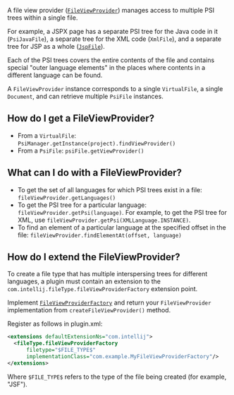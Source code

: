 [//]: # (title: File View Providers)

<!-- Copyright 2000-2022 JetBrains s.r.o. and contributors. Use of this source code is governed by the Apache 2.0 license. -->

A file view provider ([`FileViewProvider`](upsource:///platform/core-api/src/com/intellij/psi/FileViewProvider.java)) manages access to multiple PSI trees within a single file.

For example, a JSPX page has a separate PSI tree for the Java code in it (`PsiJavaFile`), a separate tree for the XML code (`XmlFile`), and a separate tree for JSP as a whole ([`JspFile`](upsource:///java/jsp-openapi/src/com/intellij/psi/jsp/JspFile.java)).

Each of the PSI trees covers the entire contents of the file and contains special "outer language elements" in the places where contents in a different language can be found.

A `FileViewProvider` instance corresponds to a single `VirtualFile`, a single `Document`, and can retrieve multiple `PsiFile` instances.

## How do I get a FileViewProvider?

* From a `VirtualFile`: `PsiManager.getInstance(project).findViewProvider()`
* From a `PsiFile`: `psiFile.getViewProvider()`

## What can I do with a FileViewProvider?

* To get the set of all languages for which PSI trees exist in a file: `fileViewProvider.getLanguages()`
* To get the PSI tree for a particular language: `fileViewProvider.getPsi(language)`.
  For example, to get the PSI tree for XML, use `fileViewProvider.getPsi(XMLLanguage.INSTANCE)`.
* To find an element of a particular language at the specified offset in the file: `fileViewProvider.findElementAt(offset, language)`

## How do I extend the FileViewProvider?

To create a file type that has multiple interspersing trees for different languages, a plugin must contain an extension to the `com.intellij.fileType.fileViewProviderFactory` extension point.

Implement [`FileViewProviderFactory`](upsource:///platform/core-api/src/com/intellij/psi/FileViewProviderFactory.java) and return your `FileViewProvider` implementation from `createFileViewProvider()` method.

Register as follows in <path>plugin.xml</path>:

```xml
<extensions defaultExtensionNs="com.intellij">
  <fileType.fileViewProviderFactory
      filetype="$FILE_TYPE$"
      implementationClass="com.example.MyFileViewProviderFactory"/>
</extensions>
```

Where `$FILE_TYPE$` refers to the type of the file being created (for example, "JSF").
